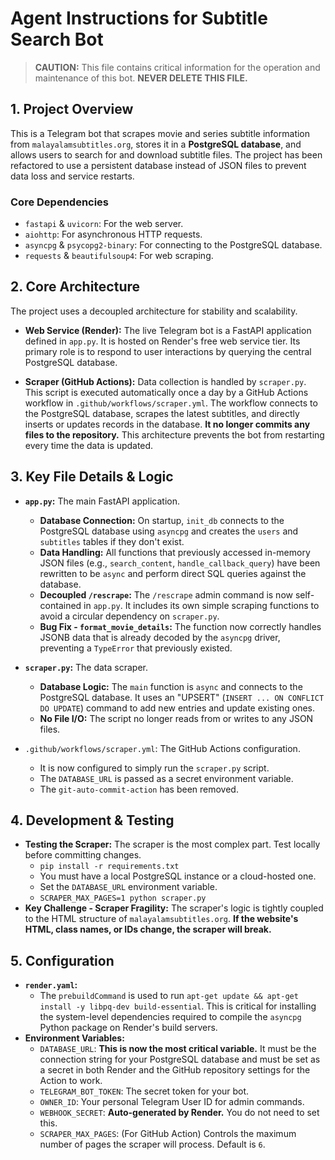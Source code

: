 # Agent Instructions for Subtitle Search Bot

> **CAUTION:** This file contains critical information for the operation and maintenance of this bot. **NEVER DELETE THIS FILE.**

## 1. Project Overview

This is a Telegram bot that scrapes movie and series subtitle information from `malayalamsubtitles.org`, stores it in a **PostgreSQL database**, and allows users to search for and download subtitle files. The project has been refactored to use a persistent database instead of JSON files to prevent data loss and service restarts.

### Core Dependencies
- `fastapi` & `uvicorn`: For the web server.
- `aiohttp`: For asynchronous HTTP requests.
- `asyncpg` & `psycopg2-binary`: For connecting to the PostgreSQL database.
- `requests` & `beautifulsoup4`: For web scraping.

## 2. Core Architecture

The project uses a decoupled architecture for stability and scalability.

-   **Web Service (Render):** The live Telegram bot is a FastAPI application defined in `app.py`. It is hosted on Render's free web service tier. Its primary role is to respond to user interactions by querying the central PostgreSQL database.

-   **Scraper (GitHub Actions):** Data collection is handled by `scraper.py`. This script is executed automatically once a day by a GitHub Actions workflow in `.github/workflows/scraper.yml`. The workflow connects to the PostgreSQL database, scrapes the latest subtitles, and directly inserts or updates records in the database. **It no longer commits any files to the repository.** This architecture prevents the bot from restarting every time the data is updated.

## 3. Key File Details & Logic

-   **`app.py`:** The main FastAPI application.
    -   **Database Connection:** On startup, `init_db` connects to the PostgreSQL database using `asyncpg` and creates the `users` and `subtitles` tables if they don't exist.
    -   **Data Handling:** All functions that previously accessed in-memory JSON files (e.g., `search_content`, `handle_callback_query`) have been rewritten to be `async` and perform direct SQL queries against the database.
    -   **Decoupled `/rescrape`:** The `/rescrape` admin command is now self-contained in `app.py`. It includes its own simple scraping functions to avoid a circular dependency on `scraper.py`.
    -   **Bug Fix - `format_movie_details`:** The function now correctly handles JSONB data that is already decoded by the `asyncpg` driver, preventing a `TypeError` that previously existed.

-   **`scraper.py`:** The data scraper.
    -   **Database Logic:** The `main` function is `async` and connects to the PostgreSQL database. It uses an "UPSERT" (`INSERT ... ON CONFLICT DO UPDATE`) command to add new entries and update existing ones.
    -   **No File I/O:** The script no longer reads from or writes to any JSON files.

-   `.github/workflows/scraper.yml`: The GitHub Actions configuration.
    -   It is now configured to simply run the `scraper.py` script.
    -   The `DATABASE_URL` is passed as a secret environment variable.
    -   The `git-auto-commit-action` has been removed.

## 4. Development & Testing

-   **Testing the Scraper:** The scraper is the most complex part. Test locally before committing changes.
    -   `pip install -r requirements.txt`
    -   You must have a local PostgreSQL instance or a cloud-hosted one.
    -   Set the `DATABASE_URL` environment variable.
    -   `SCRAPER_MAX_PAGES=1 python scraper.py`
-   **Key Challenge - Scraper Fragility:** The scraper's logic is tightly coupled to the HTML structure of `malayalamsubtitles.org`. **If the website's HTML, class names, or IDs change, the scraper will break.**

## 5. Configuration

-   **`render.yaml`:**
    -   The `prebuildCommand` is used to run `apt-get update && apt-get install -y libpq-dev build-essential`. This is critical for installing the system-level dependencies required to compile the `asyncpg` Python package on Render's build servers.
-   **Environment Variables:**
    -   `DATABASE_URL`: **This is now the most critical variable.** It must be the connection string for your PostgreSQL database and must be set as a secret in both Render and the GitHub repository settings for the Action to work.
    -   `TELEGRAM_BOT_TOKEN`: The secret token for your bot.
    -   `OWNER_ID`: Your personal Telegram User ID for admin commands.
    -   `WEBHOOK_SECRET`: **Auto-generated by Render.** You do not need to set this.
    -   `SCRAPER_MAX_PAGES`: (For GitHub Action) Controls the maximum number of pages the scraper will process. Default is `6`.
